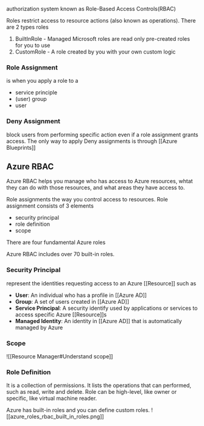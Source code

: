 authorization system known as Role-Based Access Controls(RBAC)

Roles restrict access to resource actions (also known as operations). There are 2 types roles
1. BuiltInRole - Managed Microsoft roles are read only pre-created roles for you to use
2. CustomRole - A role created by you with your own custom logic

### Role Assignment
is when you apply a role to a 
- service principle
- (user) group
- user

### Deny Assignment
block users from performing specific action even if a role assignment grants access. The only way to apply Deny assignments is through [[Azure Blueprints]]

## Azure RBAC
Azure RBAC helps you manage who has access to Azure resources, whtat they can do with those resources, and what areas they have access to.

Role assignments the way you control access to resources.
Role assignment consists of 3 elements
- security principal
- role definition
- scope

There are four fundamental Azure roles

Azure RBAC includes over 70 built-in roles.

### Security Principal
represent the identities requesting access to an Azure [[Resource]] such as
 - **User**: An individual who has a profile in [[Azure AD]]
 - **Group**: A set of users created in [[Azure AD]]
 - **Service Principal**: A security identify used by applications or services to access specific Azure [[Resource]]s
 - **Managed Identity**: An identity in [[Azure AD]] that is automatically managed by Azure

### Scope
![[Resource Manager#Understand scope]]


### Role Definition
It is a collection of permissions.
It lists the operations that can performed, such as read, write and delete. Role can be high-level, like owner  or  specific, like virtual machine reader.

Azure has built-in roles and you can define custom roles.
![[azure_roles_rbac_built_in_roles.png]]








